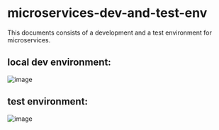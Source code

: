 # microservices-dev-and-test-env

This documents consists of a development and a test environment for microservices.

## local dev environment:

![image](https://github.com/OnniVirtanen/microservices-dev-environment/assets/116679314/9e35791e-e3d5-4de4-bfed-525dbac02685)


## test environment:

![image](https://github.com/OnniVirtanen/microservices-dev-environment/assets/116679314/d940d8e2-cd98-4aad-bb65-d47b598e19d2)
